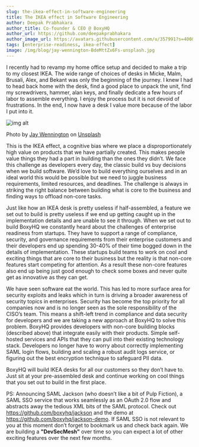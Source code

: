```yaml
---
slug: the-ikea-effect-in-software-engineering
title: The IKEA effect in Software Engineering
author: Deepak Prabhakara
author_title: Co-founder & CEO @ BoxyHQ
author_url: https://github.com/deepakprabhakara
author_image_url: https://avatars.githubusercontent.com/u/357991?s=400&v=4
tags: [enterprise-readiness, ikea-effect]
image: /img/blog/jay-wennington-BdeMttZx6Fs-unsplash.jpg
---
```


I recently had to revamp my home office setup and decided to make a trip to my closest IKEA. The wide range of choices of desks in Micke, Malm, Brusali, Alex, and Bekant was only the beginning of the journey. I knew I had to head back home with the desk, find a good place to unpack the unit, find my screwdrivers, hammer, alan keys, and finally dedicate a few hours of labor to assemble everything. I enjoy the process but it is not devoid of frustrations. In the end, I now have a desk I value more because of the labor I put into it.

![img alt](/img/blog/jay-wennington-BdeMttZx6Fs-unsplash.jpg)

<div style={{fontSize: "10px", marginTop: "-20px", paddingBottom: "20px"}}>Photo by <a href="https://unsplash.com/@jaywennington?utm_source=unsplash&utm_medium=referral&utm_content=creditCopyText">Jay Wennington</a> on <a href="https://unsplash.com/?utm_source=unsplash&utm_medium=referral&utm_content=creditCopyText">Unsplash</a></div>
  
This is the IKEA effect, a cognitive bias where we place a disproportionately high value on products that we have partially created. This makes people value things they had a part in building than the ones they didn’t. We face this challenge as developers every day, the classic build vs buy decisions when we build software. We’d love to build everything ourselves and in an ideal world this would be possible but we need to juggle business requirements, limited resources, and deadlines. The challenge is always in striking the right balance between building what is core to the business and finding ways to offload non-core tasks.

Just like how an IKEA desk is pretty useless if half-assembled, a feature we set out to build is pretty useless if we end up getting caught up in the implementation details and are unable to see it through. When we set out to build BoxyHQ we constantly heard about the challenges of enterprise readiness from startups. They have to support a range of compliance, security, and governance requirements from their enterprise customers and their developers end up spending 30-40% of their time bogged down in the details of implementation. These startups build teams to work on cool and exciting things that are core to their business but the reality is that non-core features start competing for attention. As a result these non-core features also end up being just good enough to check some boxes and never quite get as innovative as they can get.

We have seen software eat the world. This has led to more surface area for security exploits and leaks which in turn is driving a broader awareness of security topics in enterprises. Security has become the top priority for all companies now and is no longer seen as the sole responsibility of the CISO’s team. This means a shift-left trend in compliance and data security for developers and we are taking a new approach at BoxyHQ to solve this problem. BoxyHQ provides developers with non-core building blocks (described above) that integrate easily with their products. Simple self-hosted services and APIs that they can pull into their existing technology stack. Developers no longer have to worry about correctly implementing SAML login flows, building and scaling a robust audit logs service, or figuring out the best encryption technique to safeguard PII data.

BoxyHQ will build IKEA desks for all our customers so they don’t have to. Just sit at your pre-assembled desk and continue working on cool things that you set out to build in the first place.

PS: Announcing SAML Jackson (who doesn’t like a bit of Pulp Fiction), a SAML SSO service that works seamlessly as an OAuth 2.0 flow and abstracts away the tedious XML bits of the SAML protocol. Check out https://github.com/boxyhq/jackson and the demo at https://github.com/boxyhq/jackson-demo. If SAML SSO is not relevant to you at this moment don’t forget to bookmark us and check back again. We are building a **"DevSecMesh"** over time so you can expect a lot of other exciting features over the next few months.
